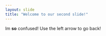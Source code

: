 ```yaml
---
layout: slide
title: "Welcome to our second slide!"
---
```

Im **so** confused!
Use the left arrow to go back!

